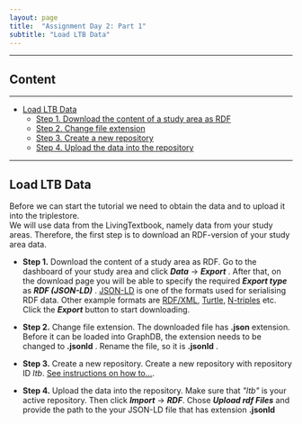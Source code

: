```yaml
---
layout: page
title:  "Assignment Day 2: Part 1"
subtitle: "Load LTB Data"
---
```


---------------

## Content
---
- [Load LTB Data](#ltb)
  - [Step 1. Download the content of a study area as RDF](#step1)
  - [Step 2. Change file extension](#step2)
  - [Step 3. Create a new repository](#step3)
  - [Step 4. Upload the data into the repository](#step4)

--------------

## Load LTB Data   <a name="#ltb"></a>

Before we can start the tutorial we need to obtain the data and to upload it into the triplestore.  
We will use data from the LivingTextbook, namely data from your study areas. 
Therefore, the first step is to download an RDF-version of your study area data. 

- **Step 1.**  <a name="#step1"></a> Download the content of a study area as RDF. <a name="#step1"></a>
Go to the dashboard of your study area and click ***Data*** -> ***Export*** . After that, on the download page you 
will be able to specify the required ***Export type*** as ***RDF (JSON-LD)*** . [JSON-LD](https://json-ld.org/) is 
one of the formats used for serialising RDF data. Other example formats 
are [RDF/XML](https://www.w3.org/TR/rdf-syntax-grammar/), [Turtle](https://www.w3.org/TR/turtle/), 
[N-triples](https://www.w3.org/TR/n-triples/) etc. Click the ***Export*** button to start downloading. 

- **Step 2.**  <a name="#step2"></a> Change file extension. <a name="#step2"></a>
The downloaded file has **.json** extension. Before it can be loaded into GraphDB, the extension
 needs to be changed to **.jsonld** . Rename the file, so it is **.jsonld** .
 
- **Step 3.** <a name="#step3"></a>  Create a new repository.  <a name="#step3"></a>
Create a new repository with repository ID *ltb*. [See instructions on how to...](http://graphdb.ontotext.com/documentation/8.9/free/quick-start-guide.html#create-a-repository).

- **Step 4.**  <a name="#step4"></a> Upload the data into the repository. <a name="#step4"></a> 
Make sure that *"ltb"* is your active repository. Then click ***Import*** -> ***RDF***. 
Chose ***Upload rdf Files***  and provide the path to the your JSON-LD file that has extension **.jsonld**
 